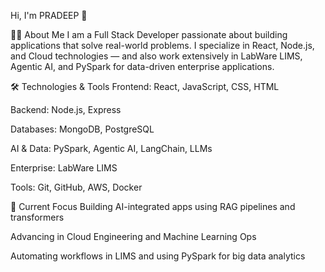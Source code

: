 Hi, I'm PRADEEP 👋


👨‍💻 About Me
I am a Full Stack Developer passionate about building applications that solve real-world problems. I specialize in React, Node.js, and Cloud technologies — and also work extensively in LabWare LIMS, Agentic AI, and PySpark for data-driven enterprise applications.

🛠️ Technologies & Tools
Frontend: React, JavaScript, CSS, HTML

Backend: Node.js, Express

Databases: MongoDB, PostgreSQL

AI & Data: PySpark, Agentic AI, LangChain, LLMs

Enterprise: LabWare LIMS

Tools: Git, GitHub, AWS, Docker

🌱 Current Focus
Building AI-integrated apps using RAG pipelines and transformers

Advancing in Cloud Engineering and Machine Learning Ops

Automating workflows in LIMS and using PySpark for big data analytics

